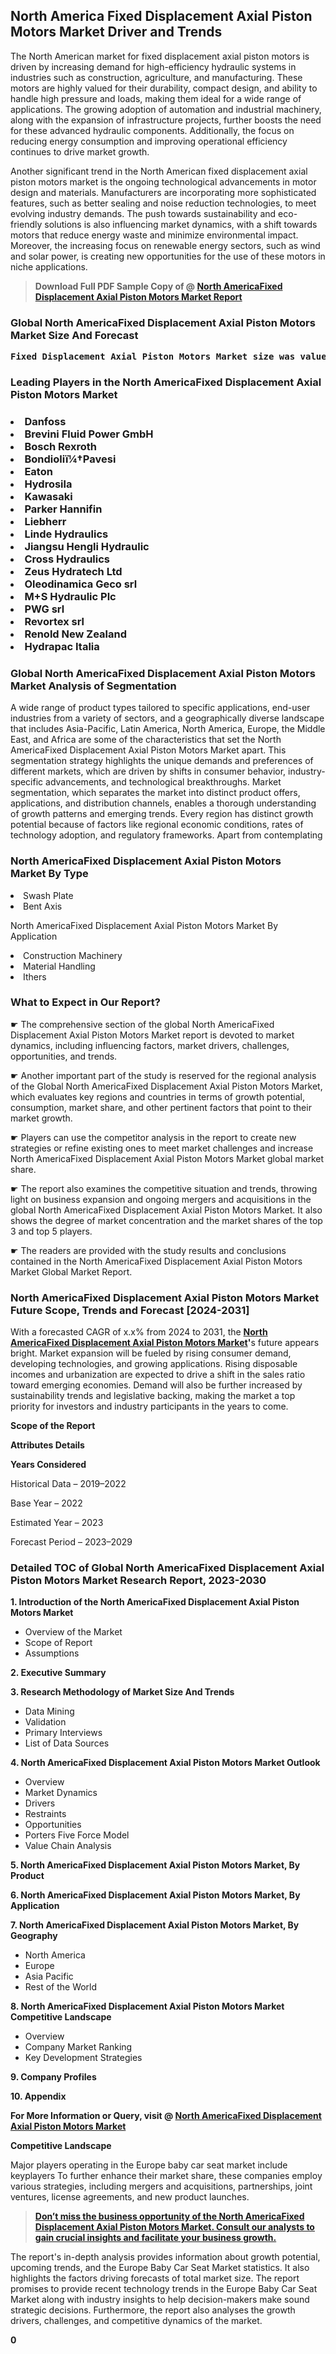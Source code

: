 <p> <h2>North America Fixed Displacement Axial Piston Motors Market Driver and Trends</h2><p>The North American market for fixed displacement axial piston motors is driven by increasing demand for high-efficiency hydraulic systems in industries such as construction, agriculture, and manufacturing. These motors are highly valued for their durability, compact design, and ability to handle high pressure and loads, making them ideal for a wide range of applications. The growing adoption of automation and industrial machinery, along with the expansion of infrastructure projects, further boosts the need for these advanced hydraulic components. Additionally, the focus on reducing energy consumption and improving operational efficiency continues to drive market growth.</p><p>Another significant trend in the North American fixed displacement axial piston motors market is the ongoing technological advancements in motor design and materials. Manufacturers are incorporating more sophisticated features, such as better sealing and noise reduction technologies, to meet evolving industry demands. The push towards sustainability and eco-friendly solutions is also influencing market dynamics, with a shift towards motors that reduce energy waste and minimize environmental impact. Moreover, the increasing focus on renewable energy sectors, such as wind and solar power, is creating new opportunities for the use of these motors in niche applications.</p></p><blockquote id="" class=""><strong>Download Full PDF Sample Copy of @&nbsp;<a href="https://www.verifiedmarketreports.com/download-sample/?rid=570678&utm_source=GitHub-Jan&utm_medium=283" target="_blank">North AmericaFixed Displacement Axial Piston Motors Market Report</a>&nbsp;&nbsp;</strong></blockquote><h3 id="" class=""><strong>Global&nbsp;North AmericaFixed Displacement Axial Piston Motors Market Size And Forecast</strong></h3><pre class="reader-text-block__code-block"><strong>Fixed Displacement Axial Piston Motors Market size was valued at USD 3.1 Billion in 2022 and is projected to reach USD 4.5 Billion by 2030, growing at a CAGR of 4.9% from 2024 to 2030.</strong></pre><h3 id="" class="">Leading Players in the&nbsp;North AmericaFixed Displacement Axial Piston Motors Market</h3><h3 class=""></Li><Li>Danfoss</Li><Li> Brevini Fluid Power GmbH</Li><Li> Bosch Rexroth</Li><Li> Bondioliï¼†Pavesi</Li><Li> Eaton</Li><Li> Hydrosila</Li><Li> Kawasaki</Li><Li> Parker Hannifin</Li><Li> Liebherr</Li><Li> Linde Hydraulics</Li><Li> Jiangsu Hengli Hydraulic</Li><Li> Cross Hydraulics</Li><Li> Zeus Hydratech Ltd</Li><Li> Oleodinamica Geco srl</Li><Li> M+S Hydraulic Plc</Li><Li> PWG srl</Li><Li> Revortex srl</Li><Li> Renold New Zealand</Li><Li> Hydrapac Italia</h3><h3 id="" class="">Global&nbsp;North AmericaFixed Displacement Axial Piston Motors Market Analysis of Segmentation</h3><p id="" class="">A wide range of product types tailored to specific applications, end-user industries from a variety of sectors, and a geographically diverse landscape that includes Asia-Pacific, Latin America, North America, Europe, the Middle East, and Africa are some of the characteristics that set the North AmericaFixed Displacement Axial Piston Motors Market apart. This segmentation strategy highlights the unique demands and preferences of different markets, which are driven by shifts in consumer behavior, industry-specific advancements, and technological breakthroughs. Market segmentation, which separates the market into distinct product offers, applications, and distribution channels, enables a thorough understanding of growth patterns and emerging trends. Every region has distinct growth potential because of factors like regional economic conditions, rates of technology adoption, and regulatory frameworks. Apart from contemplating</p><h3 id="" class="">North AmericaFixed Displacement Axial Piston Motors Market&nbsp;By Type</h3><p></Li><Li>Swash Plate</Li><Li> Bent Axis</p><div class="" data-test-id=""><p>North AmericaFixed Displacement Axial Piston Motors Market&nbsp;By Application</p></div><p class=""></Li><Li>Construction Machinery</Li><Li> Material Handling</Li><Li> Ithers</p><div class="" data-test-id=""><h3><span class="">What to Expect in Our Report?</span></h3></div><div class="" data-test-id=""><p><span class="">☛ The comprehensive section of the global North AmericaFixed Displacement Axial Piston Motors Market report is devoted to market dynamics, including influencing factors, market drivers, challenges, opportunities, and trends.</span></p></div><div class="" data-test-id=""><p><span class="">☛ Another important part of the study is reserved for the regional analysis of the Global North AmericaFixed Displacement Axial Piston Motors Market, which evaluates key regions and countries in terms of growth potential, consumption, market share, and other pertinent factors that point to their market growth.</span></p></div><div class="" data-test-id=""><p><span class="">☛ Players can use the competitor analysis in the report to create new strategies or refine existing ones to meet market challenges and increase North AmericaFixed Displacement Axial Piston Motors Market global market share.</span></p></div><div class="" data-test-id=""><p><span class="">☛ The report also examines the competitive situation and trends, throwing light on business expansion and ongoing mergers and acquisitions in the global North AmericaFixed Displacement Axial Piston Motors Market. It also shows the degree of market concentration and the market shares of the top 3 and top 5 players.</span></p></div><div class="" data-test-id=""><p><span class="">☛ The readers are provided with the study results and conclusions contained in the North AmericaFixed Displacement Axial Piston Motors Market Global Market Report.</span></p></div><div class="" data-test-id=""><h3><span class="">North AmericaFixed Displacement Axial Piston Motors Market Future Scope, Trends and Forecast [2024-2031]</span></h3></div><div class="" data-test-id=""><p><span class="">With a forecasted CAGR of x.x% from 2024 to 2031, the <strong><a href="https://www.verifiedmarketreports.com/download-sample/?rid=570678&utm_source=GitHub-Jan&utm_medium=283" target="_blank">North AmericaFixed Displacement Axial Piston Motors Market</a>'</strong>s future appears bright. Market expansion will be fueled by rising consumer demand, developing technologies, and growing applications. Rising disposable incomes and urbanization are expected to drive a shift in the sales ratio toward emerging economies. Demand will also be further increased by sustainability trends and legislative backing, making the market a top priority for investors and industry participants in the years to come.</span></p><p id="ember66" class="ember-view reader-text-block__paragraph"><strong>Scope of the Report</strong></p><p id="ember67" class="ember-view reader-text-block__paragraph"><strong>Attributes Details</strong></p><p id="ember68" class="ember-view reader-text-block__paragraph"><strong>Years Considered</strong></p><p id="ember69" class="ember-view reader-text-block__paragraph">Historical Data &ndash; 2019&ndash;2022</p><p id="ember70" class="ember-view reader-text-block__paragraph">Base Year &ndash; 2022</p><p id="ember71" class="ember-view reader-text-block__paragraph">Estimated Year &ndash; 2023</p><p id="ember72" class="ember-view reader-text-block__paragraph">Forecast Period &ndash; 2023&ndash;2029</p></div><h3 id="" class="">Detailed TOC of Global North AmericaFixed Displacement Axial Piston Motors Market Research Report, 2023-2030</h3><p id="" class=""><strong>1. Introduction of the North AmericaFixed Displacement Axial Piston Motors Market</strong></p><ul><li>Overview of the Market</li><li>Scope of Report</li><li>Assumptions</li></ul><p id="" class=""><strong>2. Executive Summary</strong></p><p id="" class=""><strong>3. Research Methodology of Market Size And Trends</strong></p><ul><li>Data Mining</li><li>Validation</li><li>Primary Interviews</li><li>List of Data Sources</li></ul><p id="" class=""><strong>4. North AmericaFixed Displacement Axial Piston Motors Market Outlook</strong></p><ul><li>Overview</li><li>Market Dynamics</li><li>Drivers</li><li>Restraints</li><li>Opportunities</li><li>Porters Five Force Model</li><li>Value Chain Analysis</li></ul><p id="" class=""><strong>5. North AmericaFixed Displacement Axial Piston Motors Market, By Product</strong></p><p id="" class=""><strong>6. North AmericaFixed Displacement Axial Piston Motors Market, By Application</strong></p><p id="" class=""><strong>7. North AmericaFixed Displacement Axial Piston Motors Market, By Geography</strong></p><ul><li>North America</li><li>Europe</li><li>Asia Pacific</li><li>Rest of the World</li></ul><p id="" class=""><strong>8. North AmericaFixed Displacement Axial Piston Motors Market Competitive Landscape</strong></p><ul><li>Overview</li><li>Company Market Ranking</li><li>Key Development Strategies</li></ul><p id="" class=""><strong>9. Company Profiles</strong></p><p id="" class=""><strong>10. Appendix</strong></p><p><strong>For More Information or Query, visit&nbsp;@ <a href="https://www.verifiedmarketreports.com/product/fixed-displacement-axial-piston-motors-market/" target="_blank">North AmericaFixed Displacement Axial Piston Motors Market</a></strong></p><p id="ember61" class="ember-view reader-text-block__paragraph"><strong>Competitive Landscape</strong></p><p id="ember62" class="ember-view reader-text-block__paragraph">Major players operating in the Europe baby car seat market include keyplayers To further enhance their market share, these companies employ various strategies, including mergers and acquisitions, partnerships, joint ventures, license agreements, and new product launches.</p><blockquote id="ember63" class="ember-view reader-text-block__blockquote"><strong><a href="https://www.verifiedmarketreports.com/download-sample/?rid=570678&utm_source=GitHub-Jan&utm_medium=283" target="_blank">Don&rsquo;t miss the business opportunity of the North AmericaFixed Displacement Axial Piston Motors Market. Consult our analysts to gain crucial insights and facilitate your business growth.</a></strong></blockquote><p id="ember64" class="ember-view reader-text-block__paragraph">The report's in-depth analysis provides information about growth potential, upcoming trends, and the Europe Baby Car Seat Market statistics. It also highlights the factors driving forecasts of total market size. The report promises to provide recent technology trends in the Europe Baby Car Seat Market along with industry insights to help decision-makers make sound strategic decisions. Furthermore, the report also analyses the growth drivers, challenges, and competitive dynamics of the market.</p><p class="ember-view reader-text-block__paragraph"><strong>0</strong></p>
